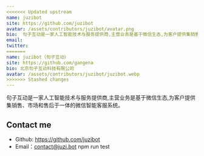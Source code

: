 ```yaml
---
<<<<<<< Updated upstream
name: juzibot
site: https://github.com/juzibot
avatar: /assets/contributors/juzibot/avatar.png
bio:  句子互动是一家人工智能技术与服务提供商,主营业务是基于微信生态,为客户提供集销售、市场和售后于一体的微信智能客服系统。
email: 
twitter: 
=======
name: juzibot（句子互动）
site: https://github.com/gangena
bio: 北京句子互动科技有限公司
avatar: /assets/contributors/juzibot/juzibot.webp
>>>>>>> Stashed changes
---
```


句子互动是一家人工智能技术与服务提供商,主营业务是基于微信生态,为客户提供集销售、市场和售后于一体的微信智能客服系统。

## Contact me

- Github: <https://github.com/juzibot>
- Email：<contact@juzi.bot>
npm run test
